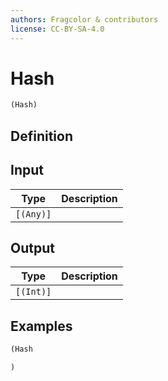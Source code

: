 ```yaml
---
authors: Fragcolor & contributors
license: CC-BY-SA-4.0
---
```



# Hash

```clojure
(Hash)
```


## Definition




## Input

| Type | Description |
|------|-------------|
| `[(Any)]` |  |


## Output

| Type | Description |
|------|-------------|
| `[(Int)]` |  |


## Examples

```clojure
(Hash

)
```
